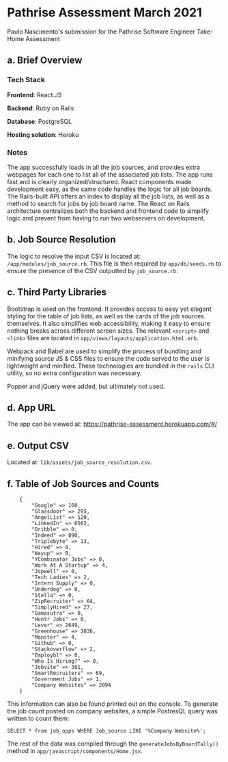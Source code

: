 # Pathrise Assessment March 2021

Paulo Nascimento's submission for the Pathrise Software Engineer Take-Home Assessment

## a. Brief Overview

### Tech Stack

**Frontend**: React.JS

**Backend**: Ruby on Rails

**Database**: PostgreSQL

**Hosting solution**: Heroku

### Notes

The app successfully loads in all the job sources, and provides extra webpages for each one to list all of the associated job lists. The app runs fast and is clearly organized/structured. React components made development easy, as the same code handles the logic for all job boards. The Rails-built API offers an index to display all the job lists, as well as a method to search for jobs by job board name. The React on Rails architecture centralizes both the backend and frontend code to simplify logic and prevent from having to run two webservers on development. 

## b. Job Source Resolution

The logic to resolve the input CSV is located at: `/app/modules/job_source.rb`. This file is then required by `app/db/seeds.rb` to ensure the presence of the CSV outputted by `job_source.rb`.

## c. Third Party Libraries

Bootstrap is used on the frontend. It provides access to easy yet elegant styling for the table of job lists, as well as the cards of the job sources themselves. It also simplifies web accessibility, making it easy to ensure nothing breaks across different screen sizes. The relevant `<script>` and `<link>` files are located in `app/views/layouts/application.html.erb`. 

Webpack and Babel are used to simplify the process of bundling and minifying source JS & CSS files to ensure the code served to the user is lightweight and minified. These technologies are bundled in the `rails` CLI utility, so no extra configuration was necessary.

Popper and jQuery were added, but ultimately not used.

## d. App URL

The app can be viewed at: https://pathrise-assessment.herokuapp.com/#/

## e. Output CSV

Located at: `lib/assets/job_source_resolution.csv`.

## f. Table of Job Sources and Counts

```
    {
        "Google" => 160, 
        "Glassdoor" => 295, 
        "AngelList" => 120, 
        "LinkedIn" => 6563, 
        "Dribble" => 0, 
        "Indeed" => 890, 
        "Triplebyte" => 13, 
        "Hired" => 0, 
        "Wayup" => 0, 
        "YCombinator Jobs" => 0, 
        "Work At A Startup" => 4, 
        "Jopwell" => 0, 
        "Tech Ladies" => 2, 
        "Intern Supply" => 0, 
        "Underdog" => 0, 
        "Stella" => 0, 
        "ZipRecruiter" => 64, 
        "SimplyHired" => 27, 
        "Gamasutra" => 0, 
        "Huntr Jobs" => 0, 
        "Lever" => 2649, 
        "Greenhouse" => 3036, 
        "Monster" => 4, 
        "Github" => 0, 
        "Stackoverflow" => 2, 
        "Employbl" => 0, 
        "Who Is Hiring?" => 0, 
        "Jobvite" => 381, 
        "SmartRecruiters" => 69, 
        "Government Jobs" => 1,
        "Company Websites" => 2094
    }
```

This information can also be found printed out on the console. To generate the job count posted on company websites, a simple PostresQL query was written to count them: 

`SELECT * from job_opps WHERE Job_source LIKE '%Company Website%';`

The rest of the data was compiled through the `generateJobsByBoardTally()` method in `app/javascript/components/Home.jsx`.